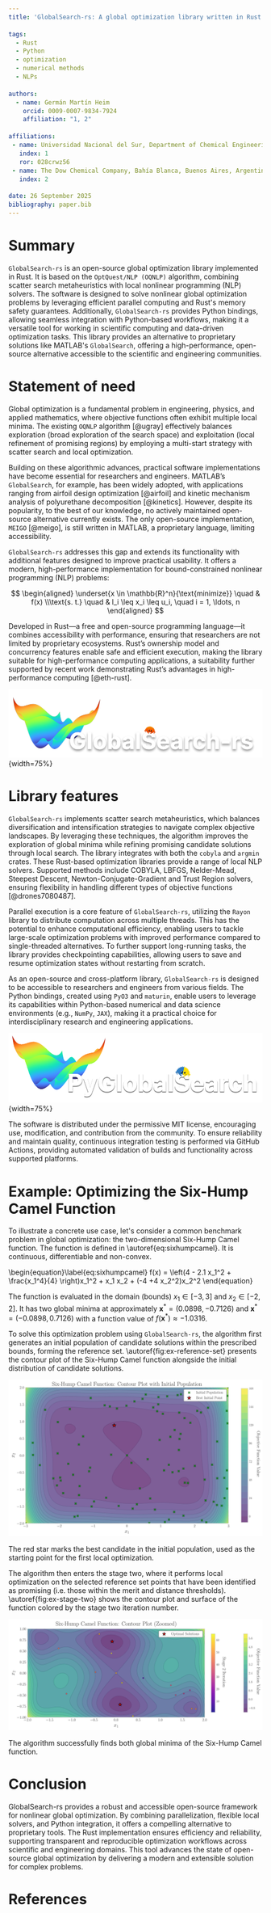 ```yaml
---
title: 'GlobalSearch-rs: A global optimization library written in Rust'

tags:
  - Rust
  - Python
  - optimization
  - numerical methods
  - NLPs

authors:
  - name: Germán Martín Heim
    orcid: 0009-0007-9834-7924
    affiliation: "1, 2"

affiliations:
 - name: Universidad Nacional del Sur, Department of Chemical Engineering, Bahía Blanca, Buenos Aires, Argentina
   index: 1
   ror: 028crwz56
 - name: The Dow Chemical Company, Bahía Blanca, Buenos Aires, Argentina
   index: 2

date: 26 September 2025
bibliography: paper.bib
---
```


# Summary

`GlobalSearch-rs` is an open-source global optimization library implemented in Rust. It is based on the `OptQuest/NLP (OQNLP)` algorithm, combining scatter search metaheuristics with local nonlinear programming (NLP) solvers. The software is designed to solve nonlinear global optimization problems by leveraging efficient parallel computing and Rust's memory safety guarantees. Additionally, `GlobalSearch-rs` provides Python bindings, allowing seamless integration with Python-based workflows, making it a versatile tool for working in scientific computing and data-driven optimization tasks. This library provides an alternative to proprietary solutions like MATLAB's `GlobalSearch`, offering a high-performance, open-source alternative accessible to the scientific and engineering communities.

# Statement of need

Global optimization is a fundamental problem in engineering, physics, and applied mathematics, where objective functions often exhibit multiple local minima. The existing `OQNLP` algorithm [@ugray] effectively balances exploration (broad exploration of the search space) and exploitation (local refinement of promising regions) by employing a multi-start strategy with scatter search and local optimization.

Building on these algorithmic advances, practical software implementations have become essential for researchers and engineers. MATLAB’s `GlobalSearch`, for example, has been widely adopted, with applications ranging from airfoil design optimization [@airfoil] and kinetic mechanism analysis of polyurethane decomposition [@kinetics]. However, despite its popularity, to the best of our knowledge, no actively maintained open-source alternative currently exists. The only open-source implementation, `MEIGO` [@meigo], is still written in MATLAB, a proprietary language, limiting accessibility.

`GlobalSearch-rs` addresses this gap and extends its functionality with additional features designed to improve practical usability. It offers a modern, high-performance implementation for bound-constrained nonlinear programming (NLP) problems:

$$
\begin{aligned}
\underset{x \in \mathbb{R}^n}{\text{minimize}} \quad & f(x) \\\text{s. t.} \quad & l_i \leq x_i \leq u_i, \quad i = 1, \ldots, n
\end{aligned}
$$

Developed in Rust—a free and open-source programming language—it combines accessibility with performance, ensuring that researchers are not limited by proprietary ecosystems.
Rust’s ownership model and concurrency features enable safe and efficient execution, making the library suitable for high-performance computing applications, a suitability further supported by recent work demonstrating Rust’s advantages in high-performance computing [@eth-rust].

![`GlobalSearch-rs` logo.\label{fig:logo-globalsearch-rs}](./figures/logo-rs.png){width=75%}

# Library features

`GlobalSearch-rs` implements scatter search metaheuristics, which balances diversification and intensification strategies to navigate complex objective landscapes. By leveraging these techniques, the algorithm improves the exploration of global minima while refining promising candidate solutions through local search. The library integrates with both the `cobyla` and `argmin` crates. These Rust-based optimization libraries provide a range of local NLP solvers. Supported methods include COBYLA, LBFGS, Nelder-Mead, Steepest Descent, Newton-Conjugate-Gradient and Trust Region solvers, ensuring flexibility in handling different types of objective functions [@drones7080487].

Parallel execution is a core feature of `GlobalSearch-rs`, utilizing the `Rayon` library to distribute computation across multiple threads. This has the potential to enhance computational efficiency, enabling users to tackle large-scale optimization problems with improved performance compared to single-threaded alternatives. To further support long-running tasks, the library provides checkpointing capabilities, allowing users to save and resume optimization states without restarting from scratch.

As an open-source and cross-platform library, `GlobalSearch-rs` is designed to be accessible to researchers and engineers from various fields. The Python bindings, created using `PyO3` and `maturin`, enable users to leverage its capabilities within Python-based numerical and data science environments (e.g., `NumPy`, `JAX`), making it a practical choice for interdisciplinary research and engineering applications.

![`PyGlobalSearch` logo.\label{fig:logo-pyglobalsearch}](./figures/logo-py.png){width=75%}

The software is distributed under the permissive MIT license, encouraging use, modification, and contribution from the community. To ensure reliability and maintain quality, continuous integration testing is performed via GitHub Actions, providing automated validation of builds and functionality across supported platforms.

# Example: Optimizing the Six-Hump Camel Function

To illustrate a concrete use case, let's consider a common benchmark problem in global optimization: the two-dimensional Six-Hump Camel function. The function is defined in \autoref{eq:sixhumpcamel}. It is continuous, differentiable and non-convex.

\begin{equation}\label{eq:sixhumpcamel}
f(x) = \left(4 - 2.1 x_1^2 + \frac{x_1^4}{4} \right)x_1^2 + x_1 x_2 + (-4 +4 x_2^2)x_2^2
\end{equation}

The function is evaluated in the domain (bounds) $x_1 \in [-3, 3]$ and $x_2 \in [-2, 2]$. It has
two global minima at approximately $\mathbf{x}^* = (0.0898, -0.7126)$ and $\mathbf{x}^* = (-0.0898, 0.7126)$ with a function value of $f(\mathbf{x}^*) \approx -1.0316$.

To solve this optimization problem using `GlobalSearch-rs`, the algorithm first generates an initial population of candidate solutions within the prescribed bounds, forming the reference set. \autoref{fig:ex-reference-set} presents the contour plot of the Six-Hump Camel function alongside the initial distribution of candidate solutions.

![Contour plot of the Six-Hump Camel function with initial population.\label{fig:ex-reference-set}](./figures/sixhumpcamel_contour_with_initial_population.svg)

The red star marks the best candidate in the initial population, used as the starting point for the first local optimization.

The algorithm then enters the stage two, where it performs local optimization on the selected reference set points that have been identified as promising (i.e. those within the merit and distance thresholds). \autoref{fig:ex-stage-two} shows the contour plot and surface of the function colored by the stage two iteration number.

![Contour plot of the Six-Hump Camel function during stage two.\label{fig:ex-stage-two}](./figures/sixhumpcamel_contour_stage_two.svg)

The algorithm successfully finds both global minima of the Six-Hump Camel function.

# Conclusion

GlobalSearch-rs provides a robust and accessible open-source framework for nonlinear global optimization. By combining parallelization, flexible local solvers, and Python integration, it offers a compelling alternative to proprietary tools. The Rust implementation ensures efficiency and reliability, supporting transparent and reproducible optimization workflows across scientific and engineering domains. This tool advances the state of open-source global optimization by delivering a modern and extensible solution for complex problems.

# References